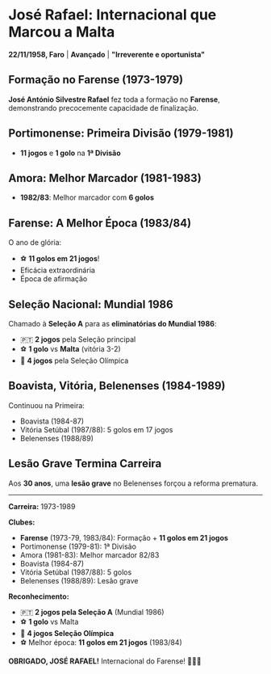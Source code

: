 # José Rafael: Internacional que Marcou a Malta

**22/11/1958, Faro** | **Avançado** | **"Irreverente e oportunista"**

## Formação no Farense (1973-1979)

**José António Silvestre Rafael** fez toda a formação no **Farense**, demonstrando precocemente capacidade de finalização.

## Portimonense: Primeira Divisão (1979-1981)

- **11 jogos** e **1 golo** na **1ª Divisão**

## Amora: Melhor Marcador (1981-1983)

- **1982/83**: Melhor marcador com **6 golos**

## Farense: A Melhor Época (1983/84)

O ano de glória:
- ⚽ **11 golos em 21 jogos**!
- Eficácia extraordinária
- Época de afirmação

## Seleção Nacional: Mundial 1986

Chamado à **Seleção A** para as **eliminatórias do Mundial 1986**:
- 🇵🇹 **2 jogos** pela Seleção principal
- ⚽ **1 golo** vs **Malta** (vitória 3-2)
- 🥇 **4 jogos** pela Seleção Olímpica

## Boavista, Vitória, Belenenses (1984-1989)

Continuou na Primeira:
- Boavista (1984-87)
- Vitória Setúbal (1987/88): 5 golos em 17 jogos
- Belenenses (1988/89)

## Lesão Grave Termina Carreira

Aos **30 anos**, uma **lesão grave** no Belenenses forçou a reforma prematura.

---

**Carreira:** 1973-1989

**Clubes:**
- **Farense** (1973-79, 1983/84): Formação + **11 golos em 21 jogos**
- Portimonense (1979-81): 1ª Divisão
- Amora (1981-83): Melhor marcador 82/83
- Boavista (1984-87)
- Vitória Setúbal (1987/88): 5 golos
- Belenenses (1988/89): Lesão grave

**Reconhecimento:**
- 🇵🇹 **2 jogos pela Seleção A** (Mundial 1986)
- ⚽ **1 golo** vs Malta
- 🥇 **4 jogos Seleção Olímpica**
- ⚽ Melhor época: **11 golos em 21 jogos** (1983/84)

**OBRIGADO, JOSÉ RAFAEL!** Internacional do Farense! 🦁🇵🇹
